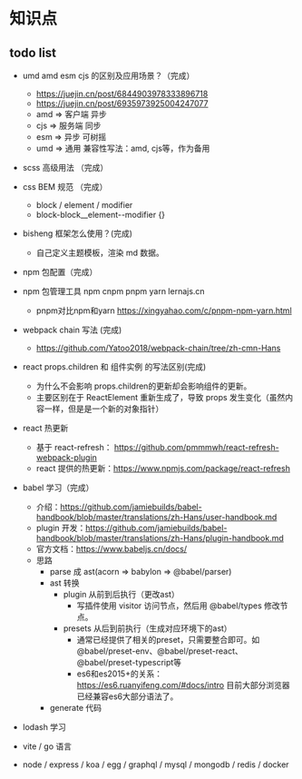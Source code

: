 # 知识点

## todo list
- umd amd esm cjs 的区别及应用场景？（完成）
  - https://juejin.cn/post/6844903978333896718
  - https://juejin.cn/post/6935973925004247077
  - amd => 客户端 异步
  - cjs => 服务端 同步
  - esm => 异步 可树摇
  - umd => 通用 兼容性写法：amd, cjs等，作为备用
- scss 高级用法 （完成）
- css BEM 规范 （完成）
  - block / element / modifier
  - block-block__element--modifier {}
- bisheng 框架怎么使用？(完成)
  - 自己定义主题模板，渲染 md 数据。
- npm 包配置（完成）

- npm 包管理工具 npm cnpm pnpm yarn lernajs.cn
  - pnpm对比npm和yarn https://xingyahao.com/c/pnpm-npm-yarn.html
- webpack chain 写法 (完成)
  - https://github.com/Yatoo2018/webpack-chain/tree/zh-cmn-Hans

- react props.children 和 组件实例 的写法区别(完成)
  - 为什么不会影响 props.children的更新却会影响组件的更新。
  - 主要区别在于 ReactElement 重新生成了，导致 props 发生变化（虽然内容一样，但是是一个新的对象指针）

- react 热更新
  - 基于 react-refresh： https://github.com/pmmmwh/react-refresh-webpack-plugin
  - react 提供的热更新：https://www.npmjs.com/package/react-refresh


- babel 学习（完成）
  - 介绍：https://github.com/jamiebuilds/babel-handbook/blob/master/translations/zh-Hans/user-handbook.md
  - plugin 开发：https://github.com/jamiebuilds/babel-handbook/blob/master/translations/zh-Hans/plugin-handbook.md
  - 官方文档：https://www.babeljs.cn/docs/
  - 思路
    - parse 成 ast(acorn => babylon => @babel/parser)
    - ast 转换
      - plugin 从前到后执行（更改ast）
        - 写插件使用 visitor 访问节点，然后用 @babel/types 修改节点。
      - presets 从后到前执行（生成对应环境下的ast）
        - 通常已经提供了相关的preset，只需要整合即可。如 @babel/preset-env、@babel/preset-react、@babel/preset-typescript等
        - es6和es2015+的关系：https://es6.ruanyifeng.com/#docs/intro 目前大部分浏览器已经兼容es6大部分语法了。
    - generate 代码

- lodash 学习

- vite / go 语言

- node / express / koa / egg / graphql / mysql / mongodb / redis / docker